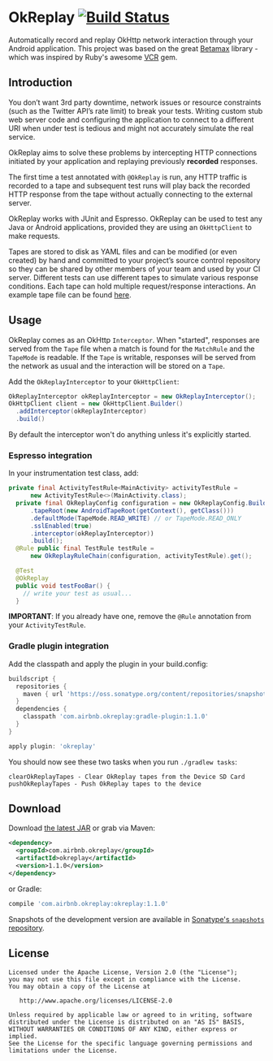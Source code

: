 # OkReplay [![Build Status](https://travis-ci.org/felipecsl/okreplay.svg?branch=master)](https://travis-ci.org/felipecsl/okreplay)

Automatically record and replay OkHttp network interaction through your Android application.
This project was based on the great [Betamax](https://github.com/betamaxteam/betamax) library - which was inspired by Ruby's awesome [VCR](https://relishapp.com/vcr/vcr/docs) gem.

## Introduction

You don’t want 3rd party downtime, network issues or resource constraints (such as the Twitter API’s
rate limit) to break your tests. Writing custom stub web server code and configuring the application
to connect to a different URI when under test is tedious and might not accurately simulate the real
service.

OkReplay aims to solve these problems by intercepting HTTP connections initiated by your application
and replaying previously __recorded__ responses.

The first time a test annotated with `@OkReplay` is run, any HTTP traffic is recorded to a tape and
subsequent test runs will play back the recorded HTTP response from the tape without actually
connecting to the external server.

OkReplay works with JUnit and Espresso. OkReplay can be used to test any Java or Android applications,
provided they are using an `OkHttpClient` to make requests.

Tapes are stored to disk as YAML files and can be modified (or even created) by hand and committed
to your project’s source control repository so they can be shared by other members of your team and
used by your CI server. Different tests can use different tapes to simulate various response conditions.
Each tape can hold multiple request/response interactions. An example tape file can be found
[here](https://github.com/felipecsl/okreplay/blob/master/okreplay-tests/src/test/resources/okreplay/tapes/smoke_spec.yaml).

## Usage

OkReplay comes as an OkHttp `Interceptor`. When "started", responses are served from the `Tape` file
when a match is found for the `MatchRule` and the `TapeMode` is readable. If the `Tape` is writable,
responses will be served from the network as usual and the interaction will be stored on a `Tape`.

Add the `OkReplayInterceptor` to your `OkHttpClient`:

```java
OkReplayInterceptor okReplayInterceptor = new OkReplayInterceptor();
OkHttpClient client = new OkHttpClient.Builder()
  .addInterceptor(okReplayInterceptor)
  .build()
```

By default the interceptor won't do anything unless it's explicitly started.

### Espresso integration

In your instrumentation test class, add:

```java
private final ActivityTestRule<MainActivity> activityTestRule =
      new ActivityTestRule<>(MainActivity.class);
  private final OkReplayConfig configuration = new OkReplayConfig.Builder()
      .tapeRoot(new AndroidTapeRoot(getContext(), getClass()))
      .defaultMode(TapeMode.READ_WRITE) // or TapeMode.READ_ONLY
      .sslEnabled(true)
      .interceptor(okReplayInterceptor))
      .build();
  @Rule public final TestRule testRule =
      new OkReplayRuleChain(configuration, activityTestRule).get();

  @Test
  @OkReplay
  public void testFooBar() {
    // write your test as usual...
  }
```

**IMPORTANT**: If you already have one, remove the `@Rule` annotation from your `ActivityTestRule`.

### Gradle plugin integration

Add the classpath and apply the plugin in your build.config:

```groovy
buildscript {
  repositories {
    maven { url 'https://oss.sonatype.org/content/repositories/snapshots/' }
  }
  dependencies {
    classpath 'com.airbnb.okreplay:gradle-plugin:1.1.0'
  }
}

apply plugin: 'okreplay'

```

You should now see these two tasks when you run `./gradlew tasks`:

```
clearOkReplayTapes - Clear OkReplay tapes from the Device SD Card
pushOkReplayTapes - Push OkReplay tapes to the device
```

## Download

Download [the latest JAR][2] or grab via Maven:
```xml
<dependency>
  <groupId>com.airbnb.okreplay</groupId>
  <artifactId>okreplay</artifactId>
  <version>1.1.0</version>
</dependency>
```
or Gradle:
```groovy
compile 'com.airbnb.okreplay:okreplay:1.1.0'
```

Snapshots of the development version are available in [Sonatype's `snapshots` repository][snap].

License
-------

    Licensed under the Apache License, Version 2.0 (the "License");
    you may not use this file except in compliance with the License.
    You may obtain a copy of the License at

       http://www.apache.org/licenses/LICENSE-2.0

    Unless required by applicable law or agreed to in writing, software
    distributed under the License is distributed on an "AS IS" BASIS,
    WITHOUT WARRANTIES OR CONDITIONS OF ANY KIND, either express or implied.
    See the License for the specific language governing permissions and
    limitations under the License.

 [1]: http://airbnb.io/projects/okreplay/
 [2]: https://search.maven.org/remote_content?g=com.airbnb.okreplay&a=core&v=LATEST
 [snap]: https://oss.sonatype.org/content/repositories/snapshots/
